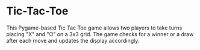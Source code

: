 # Tic-Tac-Toe
This Pygame-based Tic Tac Toe game allows two players to take turns placing "X" and "O" on a 3x3 grid. The game checks for a winner or a draw after each move and updates the display accordingly.
